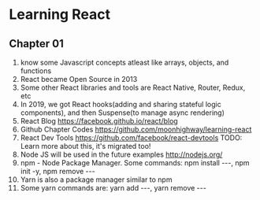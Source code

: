 # Learning React

## Chapter 01

1. know some Javascript concepts atleast like arrays, objects, and functions
2. React became Open Source in 2013
3. Some other React libraries and tools are React Native, Router, Redux, etc
4. In 2019, we got React hooks(adding and sharing stateful logic components), and then Suspense(to manage async rendering)
5. React Blog <https://facebook.github.io/react/blog>
6. Github Chapter Codes <https://github.com/moonhighway/learning-react>
7. React Dev Tools <https://github.com/facebook/react-devtools> TODO: Learn more about this, it's migrated too!
8. Node JS will be used in the future examples <http://nodejs.org/>
9. npm - Node Package Manager. Some commands: npm install ---, npm init -y, npm remove ---
10. Yarn is also a package manager similar to npm
11. Some yarn commands are: yarn add ---, yarn remove ---
